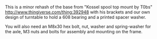 This is a minor rehash of the base from "Kossel spool top mount by T0bs"
http://www.thingiverse.com/thing:392948
with his brackets and our own design of turntable to hold a 608 bearing
and a printed spacer washer.

You will also need
an M8x30 hex bolt, nut, washer and spring-washer for the axle,
M3 nuts and bolts for assembly and mounting on the frame.
